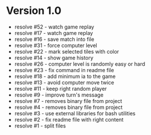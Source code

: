# Version 1.0

 - resolve #52 - watch game replay
 - resolve #17 - watch game replay
 - resolve #16 - save match into file
 - resolve #31 - force computer level
 - resolve #22 - mark selected tiles with color
 - resolve #14 - show game history
 - resolve #26 - computer level is randomly easy or hard
 - resolve #23 - fix command in readme file
 - resolve #18 - add minimum ia to the game
 - resolve #13 - avoid computer move twice
 - resolve #11 - keep right random player
 - resolve #9 - improve turn's message
 - resolve #7 - removes binary file from project
 - resolve #4 - removes binary file from project
 - resolve #3 - use external libraries for bash utilities
 - resolve #2 - fix readme file with right content
 - resolve #1 - split files

